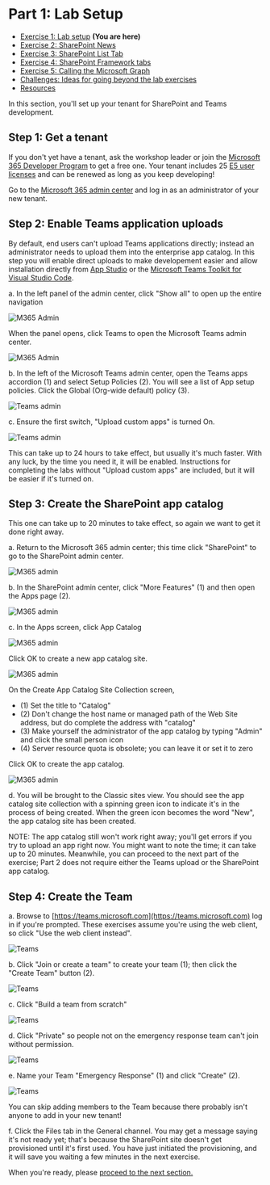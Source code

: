 # Part 1: Lab Setup

 * [Exercise 1: Lab setup](Part1.md) **(You are here)**
 * [Exercise 2: SharePoint News](Part2.md)
 * [Exercise 3: SharePoint List Tab](Part3.md)
 * [Exercise 4: SharePoint Framework tabs](Part4.md)
 * [Exercise 5: Calling the Microsoft Graph](Part5.md)
 * [Challenges: Ideas for going beyond the lab exercises](Challenges.md)
 * [Resources](Resources.md)

In this section, you'll set up your tenant for SharePoint and Teams development.

## Step 1: Get a tenant

If you don't yet have a tenant, ask the workshop leader or join the [Microsoft 365 Developer Program](https://developer.microsoft.com/microsoft-365/dev-program?WT.mc_id=M365-github-rogerman) to get a free one. Your tenant includes 25 [E5 user licenses](https://www.microsoft.com/microsoft-365/enterprise/compare-office-365-plans?WT.mc_id=M365-github-rogerman) and can be renewed as long as you keep developing!

Go to the [Microsoft 365 admin center](https://portal.office.com/AdminPortal/Home#/homepage) and log in as an administrator of your new tenant.

## Step 2: Enable Teams application uploads

By default, end users can't upload Teams applications directly; instead an administrator needs to upload them into the enterprise app catalog. In this step you will enable direct uploads to make developement easier and allow installation directly from [App Studio](https://docs.microsoft.com/microsoftteams/platform/concepts/build-and-test/app-studio-overview?WT.mc_id=M365-github-rogerman) or the [Microsoft Teams Toolkit for Visual Studio Code](https://docs.microsoft.com/microsoftteams/platform/toolkit/visual-studio-code-overview?WT.mc_id=M365-github-rogerman).

  a. In the left panel of the admin center, click "Show all" to open up the entire navigation

  ![M365 Admin](images/Part1-M365Admin.png)

  When the panel opens, click Teams to open the Microsoft Teams admin center.

  ![M365 Admin](images/Part1-M365Admin2.png)

  b. In the left of the Microsoft Teams admin center, open the Teams apps accordion (1) and select Setup Policies (2). You will see a list of App setup policies. Click the Global (Org-wide default) policy (3).

  ![Teams admin](images/Part1-TeamsAdmin1.png)

 c. Ensure the first switch, "Upload custom apps" is turned On.

 ![Teams admin](images/Part1-TeamsAdmin2.png)

 This can take up to 24 hours to take effect, but usually it's much faster. With any luck, by the time you need it, it will be enabled. Instructions for completing the labs without "Upload custom apps" are included, but it will be easier if it's turned on.

## Step 3: Create the SharePoint app catalog

This one can take up to 20 minutes to take effect, so again we want to get it done right away.

 a. Return to the Microsoft 365 admin center; this time click "SharePoint" to go to the SharePoint admin center.

 ![M365 admin](images/Part1-M365Admin3.png)

 b. In the SharePoint admin center, click "More Features" (1) and then open the Apps page (2).

 ![M365 admin](images/Part1-SPAdmin1.png)

 c. In the Apps screen, click App Catalog

 ![M365 admin](images/Part1-SPAdmin2.png)

 Click OK to create a new app catalog site.

 ![M365 admin](images/Part1-SPAdmin3.png)

 On the Create App Catalog Site Collection screen,

  * (1) Set the title to "Catalog"
  * (2) Don't change the host name or managed path of the Web Site address, but do complete the address with "catalog"
  * (3) Make yourself the administrator of the app catalog by typing "Admin" and click the small person icon
  * (4) Server resource quota is obsolete; you can leave it or set it to zero

  Click OK to create the app catalog.

 ![M365 admin](images/Part1-SPAdmin4.png)

 d. You will be brought to the Classic sites view. You should see the app catalog site collection with a spinning green icon to indicate it's in the process of being created. When the green icon becomes the word "New", the app catalog site has been created.

 NOTE: The app catalog still won't work right away; you'll get errors if you try to upload an app right now. You might want to note the time; it can take up to 20 minutes. Meanwhile, you can proceed to the next part of the exercise; Part 2 does not require either the Teams upload or the SharePoint app catalog.

 ## Step 4: Create the Team

 a. Browse to [https://teams.microsoft.com](https://teams.microsoft.com) log in if you're prompted. These exercises assume you're using the web client, so click "Use the web client instead".

 ![Teams](images/Part1-Teams1.png)

 b. Click "Join or create a team" to create your team (1); then click the "Create Team" button (2).

 ![Teams](images/Part1-Teams2.png)

 c. Click "Build a team from scratch"

 ![Teams](images/Part1-Teams3.png)

 d. Click "Private" so people not on the emergency response team can't join without permission.

 ![Teams](images/Part1-Teams4.png)

 e. Name your Team "Emergency Response" (1) and click "Create" (2).

  ![Teams](images/Part1-Teams5.png)

 You can skip adding members to the Team because there probably isn't anyone to add in your new tenant!

 f. Click the Files tab in the General channel. You may get a message saying it's not ready yet; that's because the SharePoint site doesn't get provisioned until it's first used. You have just initiated the provisioning, and it will save you waiting a few minutes in the next exercise.

When you're ready, please [proceed to the next section.](Part2.md)
